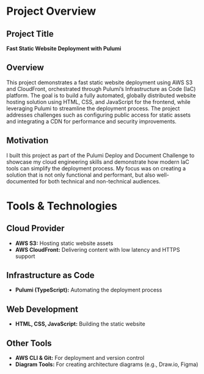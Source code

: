 # Project Overview

## Project Title
**Fast Static Website Deployment with Pulumi**

## Overview
This project demonstrates a fast static website deployment using AWS S3 and CloudFront, orchestrated through Pulumi’s Infrastructure as Code (IaC) platform. The goal is to build a fully automated, globally distributed website hosting solution using HTML, CSS, and JavaScript for the frontend, while leveraging Pulumi to streamline the deployment process. The project addresses challenges such as configuring public access for static assets and integrating a CDN for performance and security improvements.

## Motivation
I built this project as part of the Pulumi Deploy and Document Challenge to showcase my cloud engineering skills and demonstrate how modern IaC tools can simplify the deployment process. My focus was on creating a solution that is not only functional and performant, but also well-documented for both technical and non-technical audiences.


# Tools & Technologies

## Cloud Provider
- **AWS S3:** Hosting static website assets
- **AWS CloudFront:** Delivering content with low latency and HTTPS support

## Infrastructure as Code
- **Pulumi (TypeScript):** Automating the deployment process

## Web Development
- **HTML, CSS, JavaScript:** Building the static website

## Other Tools
- **AWS CLI & Git:** For deployment and version control
- **Diagram Tools:** For creating architecture diagrams (e.g., Draw.io, Figma)
